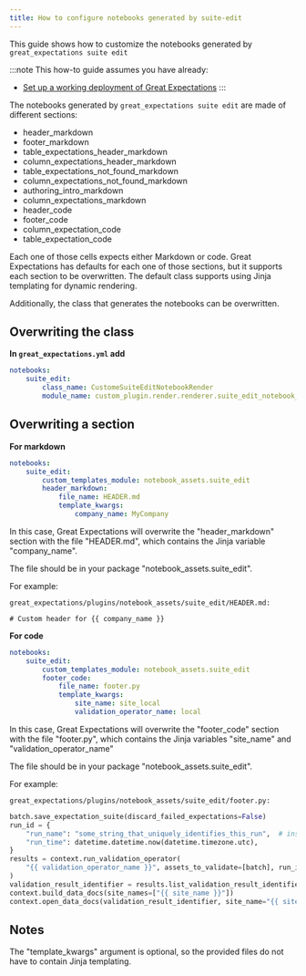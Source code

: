 ```yaml
---
title: How to configure notebooks generated by suite-edit
---
```


This guide shows how to customize the notebooks generated by `great_expectations suite edit`

:::note This how-to guide assumes you have already:
  - [Set up a working deployment of Great Expectations](../../tutorials/getting_started/intro.md)
:::

The notebooks generated by `great_expectations suite edit` are made of different sections:

* header_markdown
* footer_markdown
* table_expectations_header_markdown
* column_expectations_header_markdown
* table_expectations_not_found_markdown
* column_expectations_not_found_markdown
* authoring_intro_markdown
* column_expectations_markdown
* header_code
* footer_code
* column_expectation_code
* table_expectation_code

Each one of those cells expects either Markdown or code. Great Expectations has defaults for each
one of those sections, but it supports each section to be overwritten. The default class supports
using Jinja templating for dynamic rendering.

Additionally, the class that generates the notebooks can be overwritten.


## Overwriting the class

**In `great_expectations.yml` add**

```yaml
notebooks:
    suite_edit:
        class_name: CustomeSuiteEditNotebookRender
        module_name: custom_plugin.render.renderer.suite_edit_notebook_renderer
```

## Overwriting a section

**For markdown**

```yaml
notebooks:
    suite_edit:
        custom_templates_module: notebook_assets.suite_edit
        header_markdown:
            file_name: HEADER.md
            template_kwargs:
                company_name: MyCompany
```

In this case, Great Expectations will overwrite the "header_markdown" section
with the file "HEADER.md", which contains the Jinja variable "company_name".

The file should be in your package "notebook_assets.suite_edit".

For example:

`great_expectations/plugins/notebook_assets/suite_edit/HEADER.md:`

```
# Custom header for {{ company_name }}
```

**For code**

```yaml
notebooks:
    suite_edit:
        custom_templates_module: notebook_assets.suite_edit
        footer_code:
            file_name: footer.py
            template_kwargs:
                site_name: site_local
                validation_operator_name: local
```

In this case, Great Expectations will overwrite the "footer_code" section
with the file "footer.py", which contains the Jinja variables "site_name"
and "validation_operator_name"

The file should be in your package "notebook_assets.suite_edit".

For example:

`great_expectations/plugins/notebook_assets/suite_edit/footer.py:`

```python
batch.save_expectation_suite(discard_failed_expectations=False)
run_id = {
    "run_name": "some_string_that_uniquely_identifies_this_run",  # insert your own run_name here
    "run_time": datetime.datetime.now(datetime.timezone.utc),
}
results = context.run_validation_operator(
    "{{ validation_operator_name }}", assets_to_validate=[batch], run_id=run_id
)
validation_result_identifier = results.list_validation_result_identifiers()[0]
context.build_data_docs(site_names=["{{ site_name }}"])
context.open_data_docs(validation_result_identifier, site_name="{{ site_name }}")
```

## Notes

The "template_kwargs" argument is optional, so the provided files do not have to contain Jinja templating.